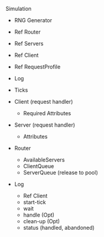 Simulation
  - RNG Generator
  - Ref Router
  - Ref Servers
  - Ref Client
  - Ref RequestProfile
  - Log
  - Ticks

- Client (request handler)
  - Required Attributes

- Server (request handler)
  - Attributes

- Router
  - AvailableServers
  - ClientQueue
  - ServerQueue (release to pool)

- Log
  - Ref Client
  - start-tick
  - wait
  - handle (Opt)
  - clean-up (Opt)
  - status (handled, abandoned)
